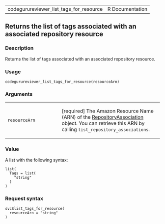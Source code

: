 <table style="width: 100%;">
<tbody>
<tr class="odd">
<td>codegurureviewer_list_tags_for_resource</td>
<td style="text-align: right;">R Documentation</td>
</tr>
</tbody>
</table>

## Returns the list of tags associated with an associated repository resource

### Description

Returns the list of tags associated with an associated repository
resource.

### Usage

    codegurureviewer_list_tags_for_resource(resourceArn)

### Arguments

<table>
<colgroup>
<col style="width: 35%" />
<col style="width: 65%" />
</colgroup>
<tbody>
<tr class="odd">
<td><code
id="codegurureviewer_list_tags_for_resource_:_resourceArn">resourceArn</code></td>
<td><p>[required] The Amazon Resource Name (ARN) of the <a
href="https://docs.aws.amazon.com/codeguru/latest/reviewer-api/API_RepositoryAssociation.html">RepositoryAssociation</a>
object. You can retrieve this ARN by calling
<code>list_repository_associations</code>.</p></td>
</tr>
</tbody>
</table>

### Value

A list with the following syntax:

    list(
      Tags = list(
        "string"
      )
    )

### Request syntax

    svc$list_tags_for_resource(
      resourceArn = "string"
    )
